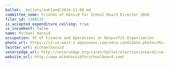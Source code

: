 ```yaml
---
ballot: _ballots/oakland/2016-11-08.md
committee_name: Friends of Hassid for School Board Director 2016
filer_id: 1388133
is_accepted_expenditure_ceiling: true
is_incumbent: false
name: Michael Hassid
occupation: VP of Finance and Operations at Nonprofit Organization
photo_url: https://s3-us-west-1.amazonaws.com/odca-candidate-photos/Michael-Hassid.png
twitter_url: michaelhassid
votersedge_url: http://votersedge.org/ca/en/ballot/election/area/42/contests/contest/13218/candidate/130699?&county=Alameda%20County&election_authority_id=1
website_url: http://www.mikehassidforschoolboard.com/
---
```

